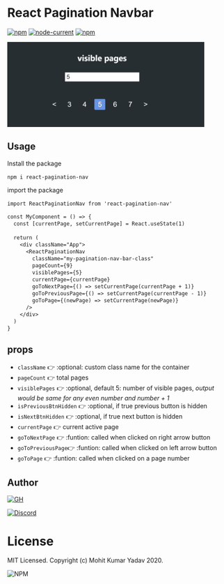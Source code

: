 # React Pagination Navbar

[![npm](https://img.shields.io/npm/v/react-pagination-nav?style=for-the-badge)](https://www.npmjs.com/package/react-pagination-nav)
[![node-current](https://img.shields.io/node/v/react-pagination-nav?style=for-the-badge)](https://www.npmjs.com/package/react-pagination-nav)
[![npm](https://img.shields.io/npm/dt/react-pagination-nav?style=for-the-badge)](https://www.npmjs.com/package/react-pagination-nav)

![Demo](./demo/demo.gif)

## Usage
Install the package
```
npm i react-pagination-nav
```
import the package

```
import ReactPaginationNav from 'react-pagination-nav'
```
```
const MyComponent = () => {
  const [currentPage, setCurrentPage] = React.useState(1)
  
  return (
    <div className="App">
      <ReactPaginationNav
        className="my-pagination-nav-bar-class"
        pageCount={9}
        visiblePages={5}
        currentPage={currentPage}
        goToNextPage={() => setCurrentPage(currentPage + 1)}
        goToPreviousPage={() => setCurrentPage(currentPage - 1)}
        goToPage={(newPage) => setCurrentPage(newPage)}
      />
    </div>
  )
}
```
## props

* `className`       👉 :optional: custom class name for the container
* `pageCount`       👉 total pages
* `visiblePages`    👉 :optional, default 5: number of visible pages, *output would be same for any even number and number + 1*
* `isPreviousBtnHidden` 👉 :optional, if true previous button is hidden
* `isNextBtnHidden` 👉 :optional, if true next button is hidden
* `currentPage`     👉 current active page
* `goToNextPage`    👉 :funtion: called when clicked on right arrow button
* `goToPreviousPage`👉 :funtion: called when clicked on left arrow button
* `goToPage`        👉 :funtion: called when clicked on a page number

## Author

[![GH](https://img.shields.io/badge/github-mohit_kumar_yadav-34bf49?logo=github&style=for-the-badge)](https://github.com/mohitkyadav)

[![Discord](https://img.shields.io/discord/522610943037931551?color=7389D8&logo=discord&style=for-the-badge)](https://discord.gg/bJGQRJx)

# License
MIT Licensed. Copyright (c) Mohit Kumar Yadav 2020.

![NPM](https://img.shields.io/npm/l/react-pagination-nav?style=for-the-badge)
